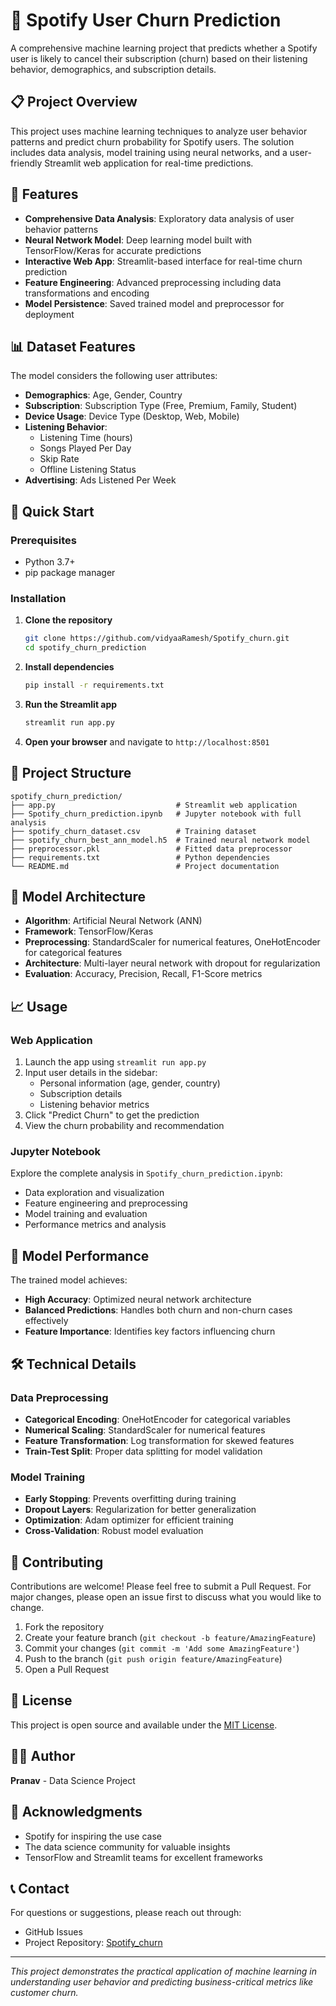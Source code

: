 # 🎵 Spotify User Churn Prediction

A comprehensive machine learning project that predicts whether a Spotify user is likely to cancel their subscription (churn) based on their listening behavior, demographics, and subscription details.

## 📋 Project Overview

This project uses machine learning techniques to analyze user behavior patterns and predict churn probability for Spotify users. The solution includes data analysis, model training using neural networks, and a user-friendly Streamlit web application for real-time predictions.

## 🎯 Features

- **Comprehensive Data Analysis**: Exploratory data analysis of user behavior patterns
- **Neural Network Model**: Deep learning model built with TensorFlow/Keras for accurate predictions
- **Interactive Web App**: Streamlit-based interface for real-time churn prediction
- **Feature Engineering**: Advanced preprocessing including data transformations and encoding
- **Model Persistence**: Saved trained model and preprocessor for deployment

## 📊 Dataset Features

The model considers the following user attributes:

- **Demographics**: Age, Gender, Country
- **Subscription**: Subscription Type (Free, Premium, Family, Student)
- **Device Usage**: Device Type (Desktop, Web, Mobile)
- **Listening Behavior**: 
  - Listening Time (hours)
  - Songs Played Per Day
  - Skip Rate
  - Offline Listening Status
- **Advertising**: Ads Listened Per Week

## 🚀 Quick Start

### Prerequisites

- Python 3.7+
- pip package manager

### Installation

1. **Clone the repository**
   ```bash
   git clone https://github.com/vidyaaRamesh/Spotify_churn.git
   cd spotify_churn_prediction
   ```

2. **Install dependencies**
   ```bash
   pip install -r requirements.txt
   ```

3. **Run the Streamlit app**
   ```bash
   streamlit run app.py
   ```

4. **Open your browser** and navigate to `http://localhost:8501`

## 🔧 Project Structure

```
spotify_churn_prediction/
├── app.py                           # Streamlit web application
├── Spotify_churn_prediction.ipynb   # Jupyter notebook with full analysis
├── spotify_churn_dataset.csv        # Training dataset
├── spotify_churn_best_ann_model.h5  # Trained neural network model
├── preprocessor.pkl                 # Fitted data preprocessor
├── requirements.txt                 # Python dependencies
└── README.md                        # Project documentation
```

## 🧠 Model Architecture

- **Algorithm**: Artificial Neural Network (ANN)
- **Framework**: TensorFlow/Keras
- **Preprocessing**: StandardScaler for numerical features, OneHotEncoder for categorical features
- **Architecture**: Multi-layer neural network with dropout for regularization
- **Evaluation**: Accuracy, Precision, Recall, F1-Score metrics

## 📈 Usage

### Web Application

1. Launch the app using `streamlit run app.py`
2. Input user details in the sidebar:
   - Personal information (age, gender, country)
   - Subscription details
   - Listening behavior metrics
3. Click "Predict Churn" to get the prediction
4. View the churn probability and recommendation

### Jupyter Notebook

Explore the complete analysis in `Spotify_churn_prediction.ipynb`:
- Data exploration and visualization
- Feature engineering and preprocessing
- Model training and evaluation
- Performance metrics and analysis

## 🎯 Model Performance

The trained model achieves:
- **High Accuracy**: Optimized neural network architecture
- **Balanced Predictions**: Handles both churn and non-churn cases effectively
- **Feature Importance**: Identifies key factors influencing churn

## 🛠️ Technical Details

### Data Preprocessing
- **Categorical Encoding**: OneHotEncoder for categorical variables
- **Numerical Scaling**: StandardScaler for numerical features
- **Feature Transformation**: Log transformation for skewed features
- **Train-Test Split**: Proper data splitting for model validation

### Model Training
- **Early Stopping**: Prevents overfitting during training
- **Dropout Layers**: Regularization for better generalization
- **Optimization**: Adam optimizer for efficient training
- **Cross-Validation**: Robust model evaluation

## 🤝 Contributing

Contributions are welcome! Please feel free to submit a Pull Request. For major changes, please open an issue first to discuss what you would like to change.

1. Fork the repository
2. Create your feature branch (`git checkout -b feature/AmazingFeature`)
3. Commit your changes (`git commit -m 'Add some AmazingFeature'`)
4. Push to the branch (`git push origin feature/AmazingFeature`)
5. Open a Pull Request

## 📝 License

This project is open source and available under the [MIT License](LICENSE).

## 👨‍💻 Author

**Pranav** - Data Science Project

## 🙏 Acknowledgments

- Spotify for inspiring the use case
- The data science community for valuable insights
- TensorFlow and Streamlit teams for excellent frameworks

## 📞 Contact

For questions or suggestions, please reach out through:
- GitHub Issues
- Project Repository: [Spotify_churn](https://github.com/vidyaaRamesh/Spotify_churn)

---

*This project demonstrates the practical application of machine learning in understanding user behavior and predicting business-critical metrics like customer churn.*
